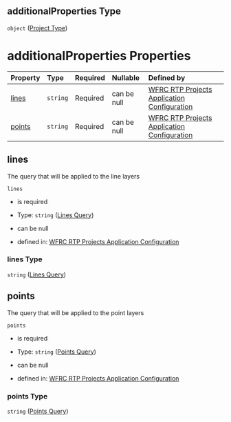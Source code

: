 ## additionalProperties Type

`object` ([Project Type](config-definitions-project-type.md))

# additionalProperties Properties

| Property          | Type     | Required | Nullable    | Defined by                                                                                                                                                                                    |
| :---------------- | :------- | :------- | :---------- | :-------------------------------------------------------------------------------------------------------------------------------------------------------------------------------------------- |
| [lines](#lines)   | `string` | Required | can be null | [WFRC RTP Projects Application Configuration](config-definitions-project-type-properties-lines-query.md "https://wfrc.org/??/config.schema.json#/definitions/projectType/properties/lines")   |
| [points](#points) | `string` | Required | can be null | [WFRC RTP Projects Application Configuration](config-definitions-project-type-properties-points-query.md "https://wfrc.org/??/config.schema.json#/definitions/projectType/properties/points") |

## lines

The query that will be applied to the line layers

`lines`

*   is required

*   Type: `string` ([Lines Query](config-definitions-project-type-properties-lines-query.md))

*   can be null

*   defined in: [WFRC RTP Projects Application Configuration](config-definitions-project-type-properties-lines-query.md "https://wfrc.org/??/config.schema.json#/definitions/projectType/properties/lines")

### lines Type

`string` ([Lines Query](config-definitions-project-type-properties-lines-query.md))

## points

The query that will be applied to the point layers

`points`

*   is required

*   Type: `string` ([Points Query](config-definitions-project-type-properties-points-query.md))

*   can be null

*   defined in: [WFRC RTP Projects Application Configuration](config-definitions-project-type-properties-points-query.md "https://wfrc.org/??/config.schema.json#/definitions/projectType/properties/points")

### points Type

`string` ([Points Query](config-definitions-project-type-properties-points-query.md))
